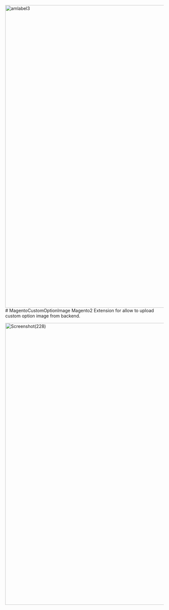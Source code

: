 <img width="1840" height="960" alt="amlabel3" src="https://github.com/user-attachments/assets/7ee39906-508f-4d0e-b642-c14e358b9ed6" /># MagentoCustomOptionImage
Magento2 Extension for allow to upload custom option image from backend.

<img width="1830" height="894" alt="Screenshot(228)" src="https://github.com/user-attachments/assets/a135b00a-ae7e-4126-8f1c-f445911330a1" />
